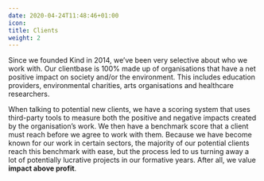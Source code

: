 ```yaml
---
date: 2020-04-24T11:48:46+01:00
icon:
title: Clients
weight: 2
---
```


<p>Since we founded Kind in 2014, we’ve been very selective about who we work with. Our clientbase is 100% made up of organisations that have a net positive impact on society and/or the environment. This includes education providers, environmental charities, arts organisations and healthcare researchers.</p>
<p>When talking to potential new clients, we have a scoring system that uses third-party tools to measure both the positive and negative impacts created by the organisation’s work. We then have a benchmark score that a client must reach before we agree to work with them. Because we have become known for our work in certain sectors, the majority of our potential clients reach this benchmark with ease, but the process led to us turning away a lot of potentially lucrative projects in our formative years. After all, we value <strong>impact above profit</strong>.</p>
